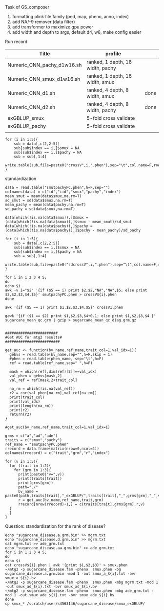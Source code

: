 Task of GS_composer

1. formatting plink file family (ped, map, pheno, anno, index)
2. add NA/-9 remover (data filter)
3. add transformer to maximize gpu power
3. add width and depth to args, default d4, w8, make config easier 



Run record

| Title                      | profile                          |      |
| -------------------------- | -------------------------------- | ---- |
| Numeric_CNN_pachy_d1w16.sh | ranked, 1 depth, 16 width, pachy |      |
| Numeric_CNN_smux_d1w16.sh  | ranked, 1 depth, 16 width, smux  |      |
| Numeric_CNN_d1.sh          | ranked, 4 depth, 8 width, smux   | done |
| Numeric_CNN_d2.sh          | ranked, 4 depth, 8 width, pachy  | done |
| exGBLUP_smux               | 5-fold cross validate            |      |
| exGBLUP_pachy              | 5-fold cross validate            |      |
|                            |                                  |      |

```{r}
for (i in 1:5){
    sub = data[,c(2,2:5)]
	sub[sub$index == i,]$smux = NA
    sub[sub$index == i,]$pachy = NA
    sub = sub[,1:4]
    write.table(sub,file=paste0("crossV",i,".phen"),sep="\t",col.name=F,row.name=F,quote=False)
}
```

standardization 
```{r}
data = read.table("smutpachyPC.phen",h=F,sep="")
colnames(data) = c("id","iid","smux","pachy","index")
mean_smut = mean(data$smux,na.rm=T)
sd_smut = sd(data$smux,na.rm=T)
mean_pachy = mean(data$pachy,na.rm=T)
sd_pachy = sd(data$smux,na.rm=T)

data[which(!is.na(data$smux)),]$smux = (data[which(!is.na(data$smux)),]$smux - mean_smut)/sd_smut
data[which(!is.na(data$pachy)),]$pachy = (data[which(!is.na(data$pachy)),]$pachy - mean_pachy)/sd_pachy

for (i in 1:5){
    sub = data[,c(2,2:5)]
	sub[sub$index == i,]$smux = NA
    sub[sub$index == i,]$pachy = NA
    sub = sub[,1:4]
    write.table(sub,file=paste0("sdcrossV",i,".phen"),sep="\t",col.name=F,row.name=F,quote=F)
}
```

```{bash}
for i in 1 2 3 4 5;
do
echo $i
awk -v i="$i" '{if ($5 == i) print $2,$2,"NA","NA",$5; else print $2,$2,$3,$4,$5}' smutpachyPC.phen > crossV${i}.phen
done

awk '{if ($5 == 1) print $1,$2,$3,$4,$5}' crossV1.phen

gawk '{if ($1 == $2) print $1,$2,$3,$4+0.1; else print $1,$2,$3,$4 }' sugarcane_mean_qc.grm | gzip > sugarcane_mean_qc_diag.grm.gz
```

```{r}

########################
#Get AUC for mtg2 results#
#########################

get_auc <- function(bv_name,ref_name,trait_col=1,val_idx=1){
  gebvs = read.table(bv_name,sep="",h=F,skip = 1)
  #phen = read.table(phen_name, sep="\t",h=F)
  ref = read.table(ref_name,sep=" ",h=F)
  
  mask = which(ref[,dim(ref)[2]]==val_idx)
  val_phen = gebvs[mask,2]
  val_ref = ref[mask,2+trait_col]
  
  na_rm = which(!is.na(val_ref))
  r2 = cor(val_phen[na_rm],val_ref[na_rm])
  print(trait_col)
  print(val_idx)
  print(length(na_rm))
  print(r2)
  return(r2)
}

#get_auc(bv_name,ref_name,trait_col=1,val_idx=1)

grms = c("a","ad","ade")
traits = c("smux","pachy")
ref_name = "smutpachyPC.phen"
rrecord = data.frame(matrix(nrow=0,ncol=4))
colnames(rrecord) = c("trait","grm","r","index")

for (v in 1:5){
  for (trait in 1:2){
    for (grm in 1:3){
      print(paste0("v=",v))
      print(traits[trait])
      print(grms[grm])
      path="./"
      bv_name = paste0(path,traits[trait],"_exGBLUP/",traits[trait],"_",grms[grm],"_",v,".bv")
      r = get_auc(bv_name,ref_name,trait,grm)
      rrecord[nrow(rrecord)+1,] = c(traits[trait],grms[grm],r,v)
  }
  }
}
```

Question: standardization for the rank of disease?

```{bash}
echo "sugarcane_disease.a.grm.bin" >> mgrm.txt
echo "sugarcane_disease.d.grm.bin" >> mgrm.txt
cat mgrm.txt >> ade_grm.txt
echo "sugarcane_disease.aa.grm.bin" >> ade_grm.txt
for i in 1 2 3 4 5;
do
echo $i
cat crossV${i}.phen | awk '{print $1,$2,$3}' > smux.phen
~/mtg2 -p sugarcane_disease.fam -pheno  smux.phen -bg sugarcane_disease.a.grm.bin -mod 1 -out smux_a_${i}.txt -bvr smux_a_${i}.bv
~/mtg2 -p sugarcane_disease.fam -pheno  smux.phen -mbg mgrm.txt -mod 1 -out smux_ad_${i}.txt -bvr smux_ad_${i}.bv
~/mtg2 -p sugarcane_disease.fam -pheno  smux.phen -mbg ade_grm.txt -mod 1 -out smux_ade_${i}.txt -bvr smux_ade_${i}.bv
done
cp smux_* /scratch/user/s4563146/sugarcane_disease/smux_exGBLUP/
```


